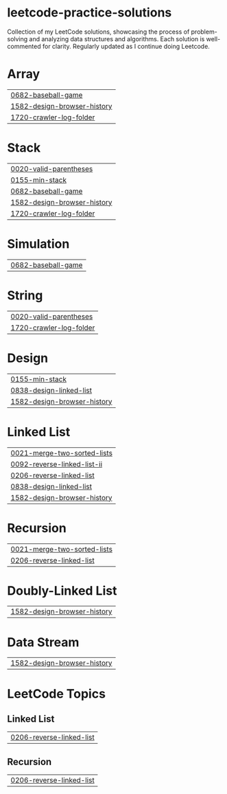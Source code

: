 # leetcode-practice-solutions
Collection of my LeetCode solutions, showcasing the process of problem-solving and analyzing data structures and algorithms. Each solution is well-commented for clarity. Regularly updated as I continue doing Leetcode.


# Array
|  |
| ------- |
| [0682-baseball-game](https://github.com/Thinh-nguyen-03/leetcode-practice-solutions/tree/master/0682-baseball-game) |
| [1582-design-browser-history](https://github.com/Thinh-nguyen-03/leetcode-practice-solutions/tree/master/1582-design-browser-history) |
| [1720-crawler-log-folder](https://github.com/Thinh-nguyen-03/leetcode-practice-solutions/tree/master/1720-crawler-log-folder) |
# Stack
|  |
| ------- |
| [0020-valid-parentheses](https://github.com/Thinh-nguyen-03/leetcode-practice-solutions/tree/master/0020-valid-parentheses) |
| [0155-min-stack](https://github.com/Thinh-nguyen-03/leetcode-practice-solutions/tree/master/0155-min-stack) |
| [0682-baseball-game](https://github.com/Thinh-nguyen-03/leetcode-practice-solutions/tree/master/0682-baseball-game) |
| [1582-design-browser-history](https://github.com/Thinh-nguyen-03/leetcode-practice-solutions/tree/master/1582-design-browser-history) |
| [1720-crawler-log-folder](https://github.com/Thinh-nguyen-03/leetcode-practice-solutions/tree/master/1720-crawler-log-folder) |
# Simulation
|  |
| ------- |
| [0682-baseball-game](https://github.com/Thinh-nguyen-03/leetcode-practice-solutions/tree/master/0682-baseball-game) |
# String
|  |
| ------- |
| [0020-valid-parentheses](https://github.com/Thinh-nguyen-03/leetcode-practice-solutions/tree/master/0020-valid-parentheses) |
| [1720-crawler-log-folder](https://github.com/Thinh-nguyen-03/leetcode-practice-solutions/tree/master/1720-crawler-log-folder) |
# Design
|  |
| ------- |
| [0155-min-stack](https://github.com/Thinh-nguyen-03/leetcode-practice-solutions/tree/master/0155-min-stack) |
| [0838-design-linked-list](https://github.com/Thinh-nguyen-03/leetcode-practice-solutions/tree/master/0838-design-linked-list) |
| [1582-design-browser-history](https://github.com/Thinh-nguyen-03/leetcode-practice-solutions/tree/master/1582-design-browser-history) |
# Linked List
|  |
| ------- |
| [0021-merge-two-sorted-lists](https://github.com/Thinh-nguyen-03/leetcode-practice-solutions/tree/master/0021-merge-two-sorted-lists) |
| [0092-reverse-linked-list-ii](https://github.com/Thinh-nguyen-03/leetcode-practice-solutions/tree/master/0092-reverse-linked-list-ii) |
| [0206-reverse-linked-list](https://github.com/Thinh-nguyen-03/leetcode-practice-solutions/tree/master/0206-reverse-linked-list) |
| [0838-design-linked-list](https://github.com/Thinh-nguyen-03/leetcode-practice-solutions/tree/master/0838-design-linked-list) |
| [1582-design-browser-history](https://github.com/Thinh-nguyen-03/leetcode-practice-solutions/tree/master/1582-design-browser-history) |
# Recursion
|  |
| ------- |
| [0021-merge-two-sorted-lists](https://github.com/Thinh-nguyen-03/leetcode-practice-solutions/tree/master/0021-merge-two-sorted-lists) |
| [0206-reverse-linked-list](https://github.com/Thinh-nguyen-03/leetcode-practice-solutions/tree/master/0206-reverse-linked-list) |
# Doubly-Linked List
|  |
| ------- |
| [1582-design-browser-history](https://github.com/Thinh-nguyen-03/leetcode-practice-solutions/tree/master/1582-design-browser-history) |
# Data Stream
|  |
| ------- |
| [1582-design-browser-history](https://github.com/Thinh-nguyen-03/leetcode-practice-solutions/tree/master/1582-design-browser-history) |
<!---LeetCode Topics Start-->
# LeetCode Topics
## Linked List
|  |
| ------- |
| [0206-reverse-linked-list](https://github.com/Thinh-nguyen-03/leetcode-practice-solutions/tree/master/0206-reverse-linked-list) |
## Recursion
|  |
| ------- |
| [0206-reverse-linked-list](https://github.com/Thinh-nguyen-03/leetcode-practice-solutions/tree/master/0206-reverse-linked-list) |
<!---LeetCode Topics End-->